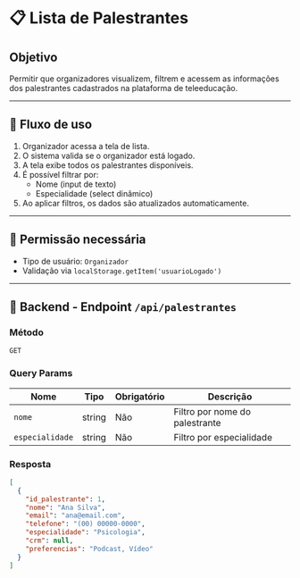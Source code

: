 # 📋 Lista de Palestrantes

## Objetivo
Permitir que organizadores visualizem, filtrem e acessem as informações dos palestrantes cadastrados na plataforma de teleeducação.

---

## 🧭 Fluxo de uso

1. Organizador acessa a tela de lista.
2. O sistema valida se o organizador está logado.
3. A tela exibe todos os palestrantes disponíveis.
4. É possível filtrar por:
   - Nome (input de texto)
   - Especialidade (select dinâmico)
5. Ao aplicar filtros, os dados são atualizados automaticamente.

---

## 🔐 Permissão necessária
- Tipo de usuário: `Organizador`
- Validação via `localStorage.getItem('usuarioLogado')`

---

## 🔌 Backend - Endpoint `/api/palestrantes`

### Método
`GET`

### Query Params
| Nome         | Tipo   | Obrigatório | Descrição                     |
|--------------|--------|-------------|-------------------------------|
| `nome`       | string | Não         | Filtro por nome do palestrante |
| `especialidade` | string | Não       | Filtro por especialidade       |

### Resposta
```json
[
  {
    "id_palestrante": 1,
    "nome": "Ana Silva",
    "email": "ana@email.com",
    "telefone": "(00) 00000-0000",
    "especialidade": "Psicologia",
    "crm": null,
    "preferencias": "Podcast, Vídeo"
  }
]
